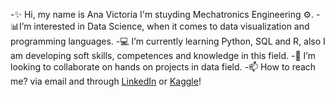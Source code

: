 -✨ Hi, my name is Ana Victoria I'm stuyding Mechatronics Engineering ⚙️.
-📊I’m interested in Data Science, when it comes to data visualization and programming languages.
-💻 I’m currently learning Python, SQL and R, also I am developing soft skills, competences and knowledge in this field.
-📌 I’m looking to collaborate on hands on projects in data field.
-📫 How to reach me? via email and through [LinkedIn](https://www.linkedin.com/notifications/?filter=all) or [Kaggle](https://www.kaggle.com/aanamorgado)!
